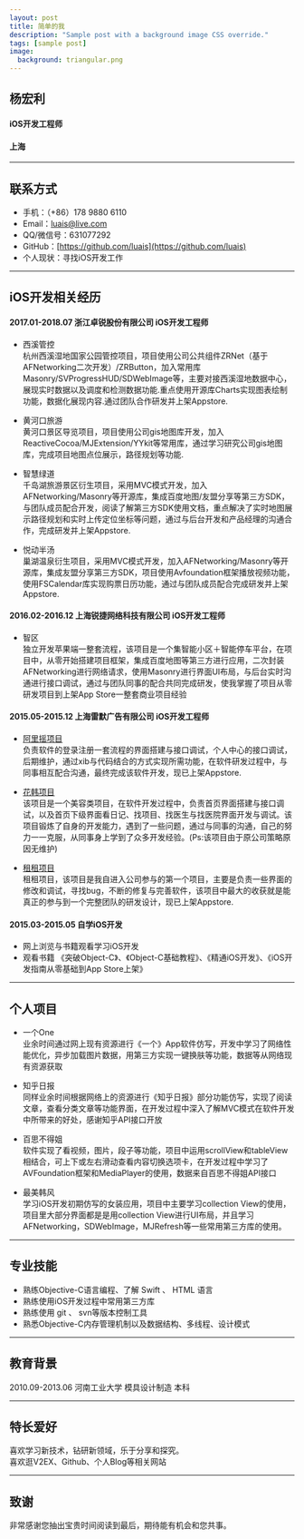 ```yaml
---
layout: post
title: 简单的我
description: "Sample post with a background image CSS override."
tags: [sample post]
image:
  background: triangular.png
---
```




## **杨宏利**	

#### iOS开发工程师<br>

#### 上海
---

## 联系方式<br>
- 手机：（+86）178 9880 6110<br>
- Email：luais@live.com<br>
- QQ/微信号：631077292<br>
- GitHub：[https://github.com/luais](https://github.com/luais)<br>
- 个人现状：寻找iOS开发工作

------

##  iOS开发相关经历	

#### 2017.01-2018.07         浙江卓锐股份有限公司   iOS开发工程师

*   西溪管控<br>
杭州西溪湿地国家公园管控项目，项目使用公司公共组件ZRNet（基于AFNetworking二次开发）/ZRButton，加入常用库Masonry/SVProgressHUD/SDWebImage等，主要对接西溪湿地数据中心，展现实时数据以及调度和检测数据功能.重点使用开源库Charts实现图表绘制功能，数据化展现内容.通过团队合作研发并上架Appstore.

*   黄河口旅游<br>
黄河口景区导览项目，项目使用公司gis地图库开发，加入ReactiveCocoa/MJExtension/YYkit等常用库，通过学习研究公司gis地图库，完成项目地图点位展示，路径规划等功能.

*   智慧绿道<br>
千岛湖旅游景区衍生项目，采用MVC模式开发，加入AFNetworking/Masonry等开源库，集成百度地图/友盟分享等第三方SDK，与团队成员配合开发，阅读了解第三方SDK使用文档，重点解决了实时地图展示路径规划和实时上传定位坐标等问题，通过与后台开发和产品经理的沟通合作，完成研发并上架Appstore.

*   悦动半汤<br>
巢湖温泉衍生项目，采用MVC模式开发，加入AFNetworking/Masonry等开源库，集成友盟分享第三方SDK，项目使用Avfoundation框架播放视频功能，使用FSCalendar库实现购票日历功能，通过与团队成员配合完成研发并上架Appstore.

#### 2016.02-2016.12         上海锐捷网络科技有限公司   iOS开发工程师
*   智区<br>
独立开发苹果端一整套流程，该项目是一个集智能小区＋智能停车平台，在项目中，从零开始搭建项目框架，集成百度地图等第三方进行应用，二次封装AFNetworking进行网络请求，使用Masonry进行界面UI布局，与后台实时沟通进行接口调试，通过与团队同事的配合共同完成研发，使我掌握了项目从零研发项目到上架App Store一整套商业项目经验

#### 2015.05-2015.12	 上海雷默广告有限公司   	iOS开发工程师	
*	[阿里摇项目](https://itunes.apple.com/cn/app/a-li-yao/id1054243685?mt=8)<br>
负责软件的登录注册一套流程的界面搭建与接口调试，个人中心的接口调试，后期维护，通过xib与代码结合的方式实现所需功能，在软件研发过程中，与同事相互配合沟通，最终完成该软件开发，现已上架Appstore.

*	[花韩项目]( https://itunes.apple.com/cn/app/hua-han/id1090348537?mt=8)<br>
该项目是一个美容类项目，在软件开发过程中，负责首页界面搭建与接口调试，以及首页下级界面看日记、找项目、找医生与找医院界面开发与调试。该项目锻炼了自身的开发能力，遇到了一些问题，通过与同事的沟通，自己的努力一一克服，从同事身上学到了众多开发经验。(Ps:该项目由于原公司策略原因无维护)

*	[租租项目](https://itunes.apple.com/cn/app/zu-zu/id1044535824?mt=8)<br>
租租项目，该项目是我自进入公司参与的第一个项目，主要是负责一些界面的修改和调试，寻找bug，不断的修复与完善软件，该项目中最大的收获就是能真正的参与到一个完整团队的研发设计，现已上架Appstore.

#### 2015.03-2015.05	自学iOS开发	
*	网上浏览与书籍观看学习iOS开发	
*	观看书籍 《突破Object-C》、《Object-C基础教程》、《精通iOS开发》、《iOS开发指南从零基础到App Store上架》

------

## 个人项目

* 一个One<br>
业余时间通过网上现有资源进行《一个》App软件仿写，开发中学习了网络性能优化，异步加载图片数据，用第三方实现一键换肤等功能，数据等从网络现有资源获取

* 知乎日报<br>
同样业余时间根据网络上的资源进行《知乎日报》部分功能仿写，实现了阅读文章，查看分类文章等功能界面，在开发过程中深入了解MVC模式在软件开发中所带来的好处，感谢知乎API接口开放

* 百思不得姐<br>
软件实现了看视频，图片，段子等功能，项目中运用scrollView和tableView相结合，可上下或左右滑动查看内容切换选项卡，在开发过程中学习了AVFoundation框架和MediaPlayer的使用，数据来自百思不得姐API接口

* 最美韩风<br>
学习iOS开发初期仿写的女装应用，项目中主要学习collection View的使用，项目里大部分界面都是是用collection View进行UI布局，并且学习AFNetworking，SDWebImage，MJRefresh等一些常用第三方库的使用。

------

## 专业技能	
- 熟练Objective-C语言编程、了解 Swift 、 HTML 语言
- 熟练使用iOS开发过程中常用第三方库
- 熟练使用 git 、 svn等版本控制工具
- 熟悉Objective-C内存管理机制以及数据结构、多线程、设计模式

------

## 教育背景<br>
2010.09-2013.06	河南工业大学	模具设计制造	本科

------

## 特长爱好<br>
喜欢学习新技术，钻研新领域，乐于分享和探究。	
喜欢逛V2EX、Github、个人Blog等相关网站	

------

## 致谢
非常感谢您抽出宝贵时间阅读到最后，期待能有机会和您共事。

